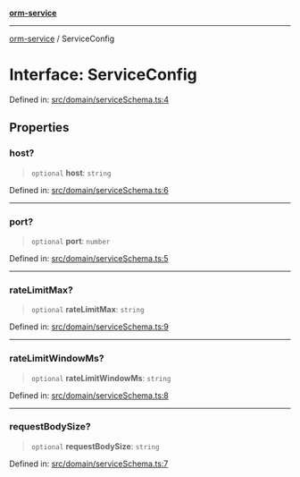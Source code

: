 [**orm-service**](../README.md)

***

[orm-service](../globals.md) / ServiceConfig

# Interface: ServiceConfig

Defined in: [src/domain/serviceSchema.ts:4](https://github.com/lambda-orm/lambdaorm-svc/blob/b85161d80fb94d76aed52272905d40acde9ea6fd/src/domain/serviceSchema.ts#L4)

## Properties

### host?

> `optional` **host**: `string`

Defined in: [src/domain/serviceSchema.ts:6](https://github.com/lambda-orm/lambdaorm-svc/blob/b85161d80fb94d76aed52272905d40acde9ea6fd/src/domain/serviceSchema.ts#L6)

***

### port?

> `optional` **port**: `number`

Defined in: [src/domain/serviceSchema.ts:5](https://github.com/lambda-orm/lambdaorm-svc/blob/b85161d80fb94d76aed52272905d40acde9ea6fd/src/domain/serviceSchema.ts#L5)

***

### rateLimitMax?

> `optional` **rateLimitMax**: `string`

Defined in: [src/domain/serviceSchema.ts:9](https://github.com/lambda-orm/lambdaorm-svc/blob/b85161d80fb94d76aed52272905d40acde9ea6fd/src/domain/serviceSchema.ts#L9)

***

### rateLimitWindowMs?

> `optional` **rateLimitWindowMs**: `string`

Defined in: [src/domain/serviceSchema.ts:8](https://github.com/lambda-orm/lambdaorm-svc/blob/b85161d80fb94d76aed52272905d40acde9ea6fd/src/domain/serviceSchema.ts#L8)

***

### requestBodySize?

> `optional` **requestBodySize**: `string`

Defined in: [src/domain/serviceSchema.ts:7](https://github.com/lambda-orm/lambdaorm-svc/blob/b85161d80fb94d76aed52272905d40acde9ea6fd/src/domain/serviceSchema.ts#L7)
